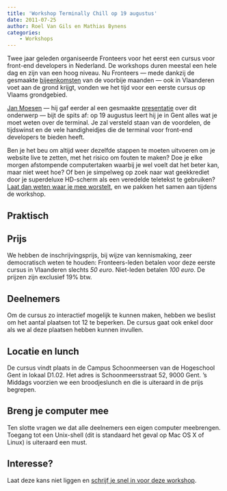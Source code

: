 ```yaml
---
title: 'Workshop Terminally Chill op 19 augustus'
date: 2011-07-25
author: Roel Van Gils en Mathias Bynens
categories:
    - Workshops
---
```


Twee jaar geleden organiseerde Fronteers voor het eerst een cursus voor front-end developers in Nederland. De workshops duren meestal een hele dag en zijn van een hoog niveau. Nu Fronteers — mede dankzij de gesmaakte [bijeenkomsten](http://fronteers.nl/bijeenkomsten) van de voorbije maanden — ook in Vlaanderen voet aan de grond krijgt, vonden we het tijd voor een eerste cursus op Vlaams grondgebied.

[Jan Moesen](http://jan.moesen.nu/) — hij gaf eerder al een gesmaakte [presentatie](/bijeenkomsten/2011/phl) over dit onderwerp — bijt de spits af: op 19 augustus leert hij je in Gent alles wat je moet weten over de terminal. Je zal versteld staan van de voordelen, de tijdswinst en de vele handigheidjes die de terminal voor front-end developers te bieden heeft.

Ben je het beu om altijd weer dezelfde stappen te moeten uitvoeren om je website live te zetten, met het risico om fouten te maken? Doe je elke morgen afstompende computertaken waarbij je wel voelt dat het beter kan, maar niet weet hoe? Of ben je simpelweg op zoek naar wat geekkrediet door je superdeluxe HD-scherm als een veredelde teletekst te gebruiken? [Laat dan weten waar je mee worstelt](/blog/2011/07/cursus-terminally-chill#reageer), en we pakken het samen aan tijdens de workshop.

## Praktisch

## Prijs

We hebben de inschrijvingsprijs, bij wijze van kennismaking, zeer democratisch weten te houden: Fronteers-leden betalen voor deze eerste cursus in Vlaanderen slechts _50 euro_. Niet-leden betalen _100 euro_. De prijzen zijn exclusief 19% btw.

## Deelnemers

Om de cursus zo interactief mogelijk te kunnen maken, hebben we beslist om het aantal plaatsen tot 12 te beperken. De cursus gaat ook enkel door als we al deze plaatsen hebben kunnen invullen.

## Locatie en lunch

De cursus vindt plaats in de Campus Schoonmeersen van de Hogeschool Gent in lokaal D1.02. Het adres is Schoonmeersstraat 52, 9000 Gent. ’s Middags voorzien we een broodjeslunch en die is uiteraard in de prijs begrepen.

## Breng je computer mee

Ten slotte vragen we dat alle deelnemers een eigen computer meebrengen. Toegang tot een Unix-shell (dit is standaard het geval op Mac OS X of Linux) is uiteraard een must.

## Interesse?

Laat deze kans niet liggen en [schrijf je snel in voor deze workshop](/workshops/terminally-chill-jan-moesen#formulier-1).
